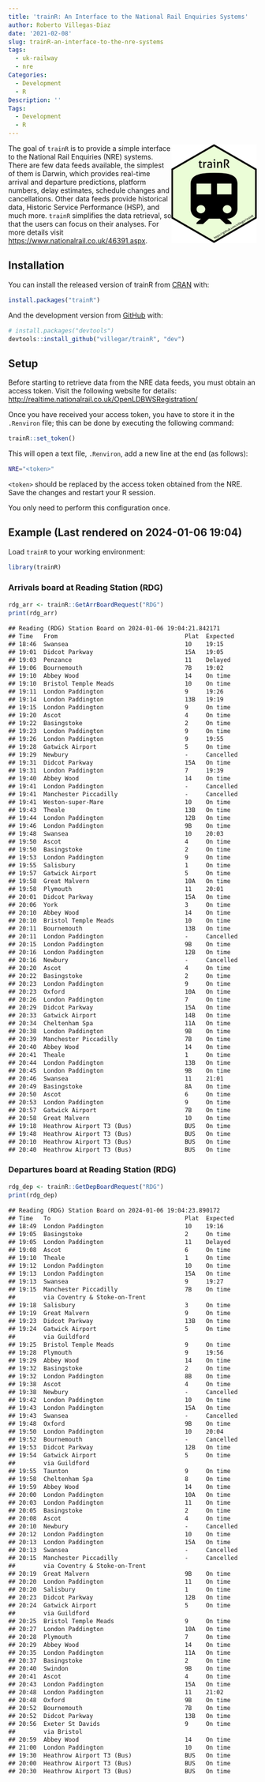 ```yaml
---
title: 'trainR: An Interface to the National Rail Enquiries Systems'
author: Roberto Villegas-Diaz
date: '2021-02-08'
slug: trainR-an-interface-to-the-nre-systems
tags:
  - uk-railway
  - nre
Categories:
  - Development
  - R
Description: ''
Tags:
  - Development
  - R
---
```


<img src="https://raw.githubusercontent.com/villegar/trainR/main/inst/images/logo.png" alt="logo" align="right" height=200px/>

The goal of `trainR` is to provide a simple interface to the 
National Rail Enquiries (NRE) systems. There are few data feeds 
available, the simplest of them is Darwin, which provides real-time 
arrival and departure predictions, platform numbers, delay estimates, 
schedule changes and cancellations. Other data feeds provide historical 
data, Historic Service Performance (HSP), and much more. `trainR` 
simplifies the data retrieval, so that the users can focus on their 
analyses. For more details visit 
https://www.nationalrail.co.uk/46391.aspx.

## Installation

You can install the released version of trainR from [CRAN](https://CRAN.R-project.org) with:

``` r
install.packages("trainR")
```

And the development version from [GitHub](https://github.com/) with:

``` r
# install.packages("devtools")
devtools::install_github("villegar/trainR", "dev")
```

## Setup
Before starting to retrieve data from the NRE data feeds, you must obtain an access token. 
Visit the following website for details: http://realtime.nationalrail.co.uk/OpenLDBWSRegistration/

Once you have received your access token, you have to store it in the `.Renviron` file; this can be 
done by executing the following command:


```r
trainR::set_token()
```

This will open a text file, `.Renviron`, add a new line at the end (as follows):

```bash
NRE="<token>"
```

`<token>` should be replaced by the access token obtained from the NRE. Save the changes and restart 
your R session.

You only need to perform this configuration once.

## Example (Last rendered on 2024-01-06 19:04)

Load `trainR` to your working environment:

```r
library(trainR)
```

### Arrivals board at Reading Station (RDG)


```r
rdg_arr <- trainR::GetArrBoardRequest("RDG")
print(rdg_arr)
```

```
## Reading (RDG) Station Board on 2024-01-06 19:04:21.842171
## Time   From                                    Plat  Expected
## 18:46  Swansea                                 10    19:15
## 19:01  Didcot Parkway                          15A   19:05
## 19:03  Penzance                                11    Delayed
## 19:06  Bournemouth                             7B    19:02
## 19:10  Abbey Wood                              14    On time
## 19:10  Bristol Temple Meads                    10    On time
## 19:11  London Paddington                       9     19:26
## 19:14  London Paddington                       13B   19:19
## 19:15  London Paddington                       9     On time
## 19:20  Ascot                                   4     On time
## 19:22  Basingstoke                             2     On time
## 19:23  London Paddington                       9     On time
## 19:26  London Paddington                       9     19:55
## 19:28  Gatwick Airport                         5     On time
## 19:29  Newbury                                 -     Cancelled
## 19:31  Didcot Parkway                          15A   On time
## 19:31  London Paddington                       7     19:39
## 19:40  Abbey Wood                              14    On time
## 19:41  London Paddington                       -     Cancelled
## 19:41  Manchester Piccadilly                   -     Cancelled
## 19:41  Weston-super-Mare                       10    On time
## 19:43  Theale                                  13B   On time
## 19:44  London Paddington                       12B   On time
## 19:46  London Paddington                       9B    On time
## 19:48  Swansea                                 10    20:03
## 19:50  Ascot                                   4     On time
## 19:50  Basingstoke                             2     On time
## 19:53  London Paddington                       9     On time
## 19:55  Salisbury                               1     On time
## 19:57  Gatwick Airport                         5     On time
## 19:58  Great Malvern                           10A   On time
## 19:58  Plymouth                                11    20:01
## 20:01  Didcot Parkway                          15A   On time
## 20:06  York                                    3     On time
## 20:10  Abbey Wood                              14    On time
## 20:10  Bristol Temple Meads                    10    On time
## 20:11  Bournemouth                             13B   On time
## 20:11  London Paddington                       -     Cancelled
## 20:15  London Paddington                       9B    On time
## 20:16  London Paddington                       12B   On time
## 20:16  Newbury                                 -     Cancelled
## 20:20  Ascot                                   4     On time
## 20:22  Basingstoke                             2     On time
## 20:23  London Paddington                       9     On time
## 20:23  Oxford                                  10A   On time
## 20:26  London Paddington                       7     On time
## 20:29  Didcot Parkway                          15A   On time
## 20:33  Gatwick Airport                         14B   On time
## 20:34  Cheltenham Spa                          11A   On time
## 20:38  London Paddington                       9B    On time
## 20:39  Manchester Piccadilly                   7B    On time
## 20:40  Abbey Wood                              14    On time
## 20:41  Theale                                  1     On time
## 20:44  London Paddington                       13B   On time
## 20:45  London Paddington                       9B    On time
## 20:46  Swansea                                 11    21:01
## 20:49  Basingstoke                             8A    On time
## 20:50  Ascot                                   6     On time
## 20:53  London Paddington                       9     On time
## 20:57  Gatwick Airport                         7B    On time
## 20:58  Great Malvern                           10    On time
## 19:18  Heathrow Airport T3 (Bus)               BUS   On time
## 19:48  Heathrow Airport T3 (Bus)               BUS   On time
## 20:10  Heathrow Airport T3 (Bus)               BUS   On time
## 20:40  Heathrow Airport T3 (Bus)               BUS   On time
```

### Departures board at Reading Station (RDG)


```r
rdg_dep <- trainR::GetDepBoardRequest("RDG")
print(rdg_dep)
```

```
## Reading (RDG) Station Board on 2024-01-06 19:04:23.890172
## Time   To                                      Plat  Expected
## 18:49  London Paddington                       10    19:16
## 19:05  Basingstoke                             2     On time
## 19:05  London Paddington                       11    Delayed
## 19:08  Ascot                                   6     On time
## 19:10  Theale                                  1     On time
## 19:12  London Paddington                       10    On time
## 19:13  London Paddington                       15A   On time
## 19:13  Swansea                                 9     19:27
## 19:15  Manchester Piccadilly                   7B    On time
##        via Coventry & Stoke-on-Trent           
## 19:18  Salisbury                               3     On time
## 19:19  Great Malvern                           9     On time
## 19:23  Didcot Parkway                          13B   On time
## 19:24  Gatwick Airport                         5     On time
##        via Guildford                           
## 19:25  Bristol Temple Meads                    9     On time
## 19:28  Plymouth                                9     19:56
## 19:29  Abbey Wood                              14    On time
## 19:32  Basingstoke                             2     On time
## 19:32  London Paddington                       8B    On time
## 19:38  Ascot                                   4     On time
## 19:38  Newbury                                 -     Cancelled
## 19:42  London Paddington                       10    On time
## 19:43  London Paddington                       15A   On time
## 19:43  Swansea                                 -     Cancelled
## 19:48  Oxford                                  9B    On time
## 19:50  London Paddington                       10    20:04
## 19:52  Bournemouth                             -     Cancelled
## 19:53  Didcot Parkway                          12B   On time
## 19:54  Gatwick Airport                         5     On time
##        via Guildford                           
## 19:55  Taunton                                 9     On time
## 19:58  Cheltenham Spa                          8     On time
## 19:59  Abbey Wood                              14    On time
## 20:00  London Paddington                       10A   On time
## 20:03  London Paddington                       11    On time
## 20:05  Basingstoke                             2     On time
## 20:08  Ascot                                   4     On time
## 20:10  Newbury                                 -     Cancelled
## 20:12  London Paddington                       10    On time
## 20:13  London Paddington                       15A   On time
## 20:13  Swansea                                 -     Cancelled
## 20:15  Manchester Piccadilly                   -     Cancelled
##        via Coventry & Stoke-on-Trent           
## 20:19  Great Malvern                           9B    On time
## 20:20  London Paddington                       11    On time
## 20:20  Salisbury                               1     On time
## 20:23  Didcot Parkway                          12B   On time
## 20:24  Gatwick Airport                         5     On time
##        via Guildford                           
## 20:25  Bristol Temple Meads                    9     On time
## 20:27  London Paddington                       10A   On time
## 20:28  Plymouth                                7     On time
## 20:29  Abbey Wood                              14    On time
## 20:35  London Paddington                       11A   On time
## 20:37  Basingstoke                             2     On time
## 20:40  Swindon                                 9B    On time
## 20:41  Ascot                                   4     On time
## 20:43  London Paddington                       15A   On time
## 20:48  London Paddington                       11    21:02
## 20:48  Oxford                                  9B    On time
## 20:52  Bournemouth                             7B    On time
## 20:52  Didcot Parkway                          13B   On time
## 20:56  Exeter St Davids                        9     On time
##        via Bristol                             
## 20:59  Abbey Wood                              14    On time
## 21:00  London Paddington                       10    On time
## 19:30  Heathrow Airport T3 (Bus)               BUS   On time
## 20:00  Heathrow Airport T3 (Bus)               BUS   On time
## 20:30  Heathrow Airport T3 (Bus)               BUS   On time
```
